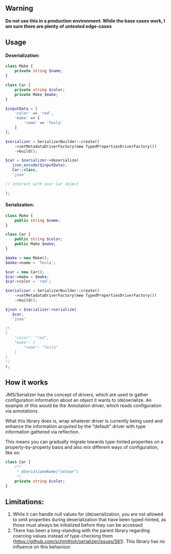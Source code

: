 ## Warning
**Do not use this in a production environment. While the base cases work, I am sure there are plenty of untested edge-cases**


## Usage

#### Deserialization:
```php
class Make {
    private string $name;
}

class Car {
    private string $color;
    private Make $make;
}

$inputData = [
    'color' => 'red',
    'make' => [
        'name' => 'Tesla'
    ]
];

$serializer = SerializerBuilder::create()
    ->setMetadataDriverFactory(new TypedPropertiesDriverFactory())
    ->build();

$car = $serializer->deserialize(
   json_encode($inputData),
   Car::class,
   'json'

// interact with your Car object

);
```


#### Serialization:
```php
class Make {
    public string $name;
}

class Car {
    public string $color;
    public Make $make;
}

$make = new Make();
$make->name = 'Tesla';

$car = new Car();
$car->make = $make;
$car->color = 'red';

$serializer = SerializerBuilder::create()
    ->setMetadataDriverFactory(new TypedPropertiesDriverFactory())
    ->build();

$json = $serializer->serialize(
   $car,
   'json'

/*
{
    "color": "red",
    "make": {
        "name": "Tesla"
    }
}
*/
);
```


## How it works
JMS/Serializer has the concept of drivers, which are used to gather configuration information about an object it wants to (de)serialize.
An example of this would be the Annotation driver, which reads configuration via annotations.

What this library does is, wrap whatever driver is currently being used and enhance the information acquired by the "default" driver with type information gathered via reflection.

This means you can gradually migrate towards type-hinted properties on a property-by-property basis and also mix different ways of configuration, like so:

```php
class Car {
    /**
     * @SerializedName("colour") 
     */
    private string $color;
}
```


## Limitations:
1. While it can handle null values for (de)serialization, you are not allowed to omit properties during deserialization that have been typed-hinted, as those must always be initialized before they can be accessed
2. There has been a long-standing with the parent library regarding coercing values instead of type-checking them (https://github.com/schmittjoh/serializer/issues/561). This library has no influence on this behaviour